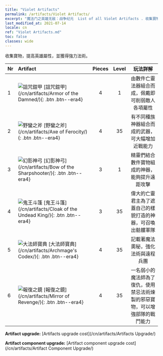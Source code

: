 ```yaml
---
title: "Violet Artifacts"
permalink: /artifacts/Violet Artifacts/
excerpt: "魔法门之英雄无敌：战争纪元  List of all Violet Artifacts . 收集寶物，提高英雄屬性，並獲得強力法術。"
last_modified_at: 2021-07-14
locale: cn
ref: "Violet Artifacts.md"
toc: false
classes: wide
---
```


  收集寶物，提高英雄屬性，並獲得強力法術。

  |  Nr  |    Artifact    | Pieces |  Level | 玩法詳解   |
  |:-----|:---------------|:------:|:------:|:--------------:|
  | 1   | ![詛咒鎧甲](/images/t/icon_artifact_30.png) [詛咒鎧甲](/cn/artifacts/Armor of the Damned/){: .btn .btn--era4} | 4 | 1 | 由數件亡靈法器組合而成，佩戴即可削弱敵人各項屬性 |
  | 2   | ![野蠻之斧](/images/t/icon_artifact_31.png) [野蠻之斧](/cn/artifacts/Axe of Ferocity/){: .btn .btn--era4} | 4 | 35 | 有不同種族神器組合而成的武器，可大幅增加近戰能力 |
  | 3   | ![幻影神弓](/images/t/icon_artifact_10.png) [幻影神弓](/cn/artifacts/Bow of the Sharpshooter/){: .btn .btn--era4} | 3 | 1 | 精靈們結合數件寶物組成的神器，能夠提升遠距攻擊 |
  | 4   | ![鬼王斗篷](/images/t/icon_artifact_32.png) [鬼王斗篷](/cn/artifacts/Cloak of the Undead King/){: .btn .btn--era4} | 3 | 35 | 偉大的亡靈君主為了遮蓋自己的樣貌打造的神器，可召喚出骷髏軍隊 |
  | 5   | ![大法師寶典](/images/t/icon_artifact_34.png) [大法師寶典](/cn/artifacts/Archmage's Codex/){: .btn .btn--era4} | 4 | 35 | 記載著魔法奧秘，強化法術與遠程兵團 |
  | 6   | ![報復之鏡](/images/t/icon_artifact_35.png) [報復之鏡](/cn/artifacts/Mirror of Revenge/){: .btn .btn--era4} | 4 | 35 | 一名弱小的魔法師為了復仇，使用禁忌法術煉製的邪惡寶物，可以增強部隊的戰鬥能力 |


  **Artifact upgrade:** [Artifacts upgrade cost](/cn/artifacts/Artifacts Upgrade/)

 **Artifact component upgrade:** [Artifact component upgrade cost](/cn/artifacts/Artifact Component Upgrade/)

